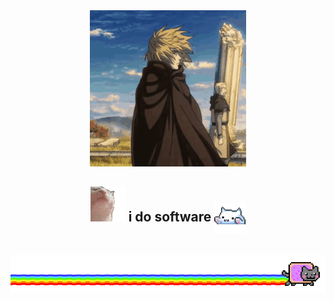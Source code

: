<div align="center">
  <!-- Commented out banner image -->
  <!-- <img src="./banner.png" alt="Banner" width="100%"> -->
  
  <img src="vinland-saga.gif" alt="Vinland Saga" width="250">
  
  <h2>
  <img src="catjam-cat.gif" alt="Cat Jam">
    i do software 
    <img src="https://github.com/4rjunc/4rjunc/raw/main/cat.gif" alt="Cat GIF" width="50" style="vertical-align: middle;">
  </h2>
  
  <br/>
  
  <img src="meow.gif" alt="Meow">
</div>
